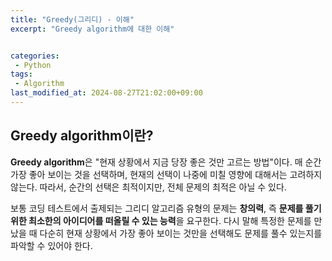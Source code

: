 ```yaml
---
title: "Greedy(그리디) - 이해"
excerpt: "Greedy algorithm에 대한 이해"


categories:
 - Python
tags:
 - Algorithm
last_modified_at: 2024-08-27T21:02:00+09:00
---
```


<h2>Greedy algorithm이란?</h2>
<strong>Greedy algorithm</strong>은 "현재 상황에서 지금 당장 좋은 것만 고르는 방법"이다.
매 순간 가장 좋아 보이는 것을 선택하며, 현재의 선택이 나중에 미칠 영향에 대해서는 고려하지 않는다.
따라서, 순간의 선택은 최적이지만, 전체 문제의 최적은 아닐 수 있다.

보통 코딩 테스트에서 출제되는 그리디 알고리즘 유형의 문제는 <strong>창의력</strong>, 즉 <strong>문제를 풀기 위한 최소한의 아이디어를 떠올릴 수 있는 능력</strong>을 요구한다.
다시 말해 특정한 문제를 만났을 때 다순히 현재 상황에서 가장 좋아 보이는 것만을 선택해도 문제를 풀수 있는지를 파악할 수 있어야 한다.